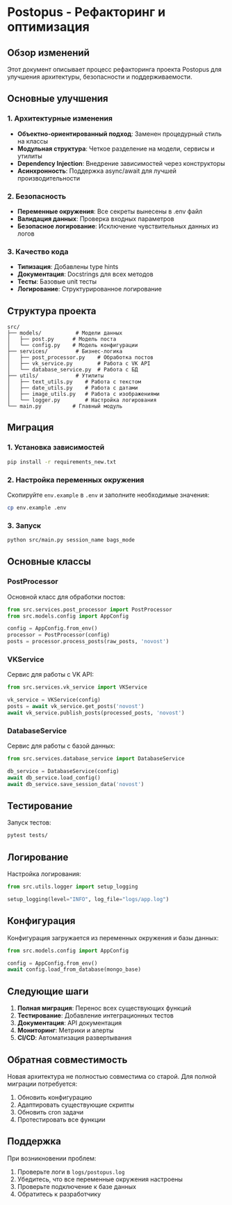 # Postopus - Рефакторинг и оптимизация

## Обзор изменений

Этот документ описывает процесс рефакторинга проекта Postopus для улучшения архитектуры, безопасности и поддерживаемости.

## Основные улучшения

### 1. Архитектурные изменения

- **Объектно-ориентированный подход**: Заменен процедурный стиль на классы
- **Модульная структура**: Четкое разделение на модели, сервисы и утилиты
- **Dependency Injection**: Внедрение зависимостей через конструкторы
- **Асинхронность**: Поддержка async/await для лучшей производительности

### 2. Безопасность

- **Переменные окружения**: Все секреты вынесены в .env файл
- **Валидация данных**: Проверка входных параметров
- **Безопасное логирование**: Исключение чувствительных данных из логов

### 3. Качество кода

- **Типизация**: Добавлены type hints
- **Документация**: Docstrings для всех методов
- **Тесты**: Базовые unit тесты
- **Логирование**: Структурированное логирование

## Структура проекта

```
src/
├── models/           # Модели данных
│   ├── post.py      # Модель поста
│   └── config.py    # Модель конфигурации
├── services/         # Бизнес-логика
│   ├── post_processor.py    # Обработка постов
│   ├── vk_service.py        # Работа с VK API
│   └── database_service.py  # Работа с БД
├── utils/            # Утилиты
│   ├── text_utils.py    # Работа с текстом
│   ├── date_utils.py    # Работа с датами
│   ├── image_utils.py   # Работа с изображениями
│   └── logger.py        # Настройка логирования
└── main.py          # Главный модуль
```

## Миграция

### 1. Установка зависимостей

```bash
pip install -r requirements_new.txt
```

### 2. Настройка переменных окружения

Скопируйте `env.example` в `.env` и заполните необходимые значения:

```bash
cp env.example .env
```

### 3. Запуск

```bash
python src/main.py session_name bags_mode
```

## Основные классы

### PostProcessor

Основной класс для обработки постов:

```python
from src.services.post_processor import PostProcessor
from src.models.config import AppConfig

config = AppConfig.from_env()
processor = PostProcessor(config)
posts = processor.process_posts(raw_posts, 'novost')
```

### VKService

Сервис для работы с VK API:

```python
from src.services.vk_service import VKService

vk_service = VKService(config)
posts = await vk_service.get_posts('novost')
await vk_service.publish_posts(processed_posts, 'novost')
```

### DatabaseService

Сервис для работы с базой данных:

```python
from src.services.database_service import DatabaseService

db_service = DatabaseService(config)
await db_service.load_config()
await db_service.save_session_data('novost')
```

## Тестирование

Запуск тестов:

```bash
pytest tests/
```

## Логирование

Настройка логирования:

```python
from src.utils.logger import setup_logging

setup_logging(level="INFO", log_file="logs/app.log")
```

## Конфигурация

Конфигурация загружается из переменных окружения и базы данных:

```python
from src.models.config import AppConfig

config = AppConfig.from_env()
await config.load_from_database(mongo_base)
```

## Следующие шаги

1. **Полная миграция**: Перенос всех существующих функций
2. **Тестирование**: Добавление интеграционных тестов
3. **Документация**: API документация
4. **Мониторинг**: Метрики и алерты
5. **CI/CD**: Автоматизация развертывания

## Обратная совместимость

Новая архитектура не полностью совместима со старой. Для полной миграции потребуется:

1. Обновить конфигурацию
2. Адаптировать существующие скрипты
3. Обновить cron задачи
4. Протестировать все функции

## Поддержка

При возникновении проблем:

1. Проверьте логи в `logs/postopus.log`
2. Убедитесь, что все переменные окружения настроены
3. Проверьте подключение к базе данных
4. Обратитесь к разработчику
